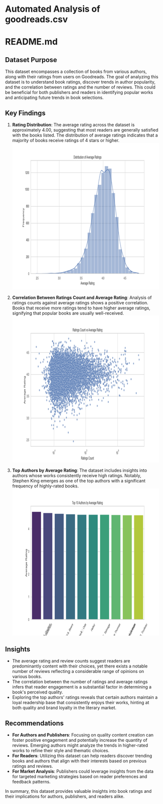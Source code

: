 # Automated Analysis of goodreads.csv

# README.md

## Dataset Purpose

This dataset encompasses a collection of books from various authors, along with their ratings from users on Goodreads. The goal of analyzing this dataset is to understand book ratings, discover trends in author popularity, and the correlation between ratings and the number of reviews. This could be beneficial for both publishers and readers in identifying popular works and anticipating future trends in book selections.

## Key Findings

1. **Rating Distribution**: The average rating across the dataset is approximately 4.00, suggesting that most readers are generally satisfied with the books listed. The distribution of average ratings indicates that a majority of books receive ratings of 4 stars or higher.
   ![Average Rating Distribution](average_rating_distribution.png)

2. **Correlation Between Ratings Count and Average Rating**: Analysis of ratings counts against average ratings shows a positive correlation. Books that receive more ratings tend to have higher average ratings, signifying that popular books are usually well-received.
   ![Ratings Count vs Average Rating](ratings_count_vs_average_rating.png)

3. **Top Authors by Average Rating**: The dataset includes insights into authors whose works consistently receive high ratings. Notably, Stephen King emerges as one of the top authors with a significant frequency of highly-rated books.
   ![Top Authors by Average Rating](top_authors_by_average_rating.png)

## Insights

- The average rating and review counts suggest readers are predominantly content with their choices, yet there exists a notable number of reviews reflecting a considerable range of opinions on various books.
- The correlation between the number of ratings and average ratings infers that reader engagement is a substantial factor in determining a book's perceived quality.
- Exploring the top authors' ratings reveals that certain authors maintain a loyal readership base that consistently enjoys their works, hinting at both quality and brand loyalty in the literary market.

## Recommendations

- **For Authors and Publishers**: Focusing on quality content creation can foster positive engagement and potentially increase the quantity of reviews. Emerging authors might analyze the trends in higher-rated works to refine their style and thematic choices.
- **For Readers**: Utilizing this dataset can help readers discover trending books and authors that align with their interests based on previous ratings and reviews.
- **For Market Analysis**: Publishers could leverage insights from the data for targeted marketing strategies based on reader preferences and feedback patterns.

In summary, this dataset provides valuable insights into book ratings and their implications for authors, publishers, and readers alike.